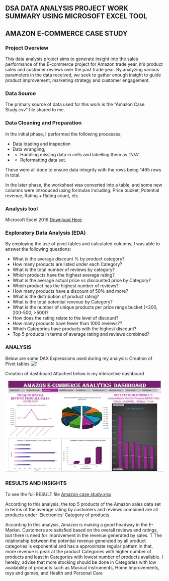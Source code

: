 ## DSA DATA ANALYSIS PROJECT WORK SUMMARY USING MICROSOFT EXCEL TOOL
## AMAZON E-COMMERCE CASE STUDY
### Project Overview
This data analysis project aims to generate insight into the sales performance of the E-commerce project for Amazon trade year, it's product sales and customer reviews over the past trade year. By analyzing various parameters in the data received, we seek to gather enough insight to guide product improvement, marketing strategy and customer engagement.
### Data Source
The primary source of data used for this work is the “Amazon Case Study.csv” file shared to me.
### Data Cleaning and Preparation
In the initial phase, I performed the following processes;
- Data loading and inspection
- Data wrangling;
- - Handling missing data in cells and labelling them as “N/A”.
- - Reformatting data set.

These were all done to ensure data integrity with the rows being 1465 rows in total.

In the later phase, the worksheet was converted into a table, and some new columns were introduced using formulas including:
Price bucket, Potential revenue, Rating + Rating count, etc.

### Analysis tool
Microsoft Excel 2019 [Download Here](https://www.microsoft.com/en-us/microsoft-365/download-office)

### Exploratory Data Analysis (EDA)
By employing the use of pivot tables and calculated columns, I was able to answer the following questions:
- What is the average discount % by product category?
-  How many products are listed under each Category?
- What is the total number of reviews by category?
- Which products have the highest average rating?
- What is the average actual price vs discounted price by Category?
- Which product has the highest number of reviews?
- How many products have a discount of 50% and more?
- What is the distribution of product rating?
- What is the total potential revenue by Category?
- What is the number of unique products per price range bucket (<200, 200-500, >500)?
- How does the rating relate to the level of discount?
- How many products have fewer than 1000 reviews??
- Which Categories have products with the highest discount?
- Top 5 products in terms of average rating and reviews combined?

### ANALYSIS
Below are some DAX Expressions used during my analysis:
Creation of Pivot tables
<img width="1294" height="511" alt="1" src="https://github.com/user-attachments/assets/c597d63a-1853-4463-8f30-a24bc1b2e042" />


Creation of dashboard
Attached below is my interactive dashboard

![Project Data Chart](https://raw.githubusercontent.com/UniqueCas1/My-DSA-Data-Analysis-Project-Documentation-Using-Excel-Analytic-tool/main/%231.png)

### RESULTS AND INSIGHTS

To see the full RESULT file [Amazon case study.xlsx](https://github.com/user-attachments/files/21251582/Amazon.case.study.xlsx)

According to this analysis, the top 5 products of the Amazon sales data set in terms of the average rating by customers and reviews combined are all products under ‘Electronics’ Category of products.

According to this analysis, Amazon is making a good headway in the E-Market. Customers are satisfied based on the overall reviews and ratings, but there is need for improvement in the revenue generated by sales. T The relationship between the potential revenue generated by all product categories is exponential and has a approximate regular pattern in that, more revenue is peak at the product Categories with higher number of products and least in Categories with lowest number of products available. I hereby, advise that more stocking should be done in Categories with low availability of products such as Musical instruments, Home Improvements, toys and games, and Health and Personal Care

